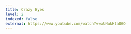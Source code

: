 ```yaml
---
title: Crazy Eyes
level: 2
indexed: false
external: https://www.youtube.com/watch?v=xUNukHta8GQ
---
```

